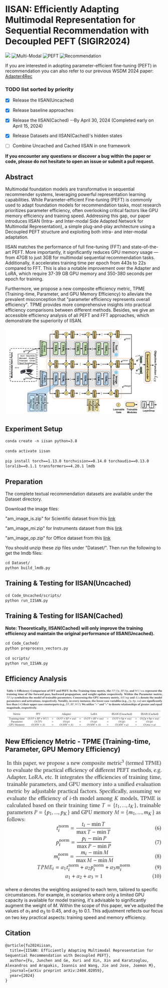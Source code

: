 # IISAN: Efficiently Adapting Multimodal Representation for Sequential Recommendation with Decoupled PEFT (SIGIR2024)
<a href="https://arxiv.org/abs/2404.02059" alt="arXiv"><img src="https://img.shields.io/badge/arXiv-2404.02059-FAA41F.svg?style=flat" /></a>
![Multi-Modal](https://img.shields.io/badge/Task-Multi--Modal-red) 
![PEFT](https://img.shields.io/badge/Task-PEFT-red) 
![Recommendation](https://img.shields.io/badge/Task-Recommendation-red) 

If you are interested in adopting parameter-efficient fine-tuning (PEFT) in recommendation you can also refer to our previous WSDM 2024 paper: 
[Adapter4Rec](https://github.com/westlake-repl/Adapter4Rec)

### TODO list sorted by priority
* [x] Release the IISAN(Uncached)
* [x] Release baseline approaches
* [x] Release the IISAN(Cached)
--By April 30, 2024 (Completed early on April 15, 2024)
* [x] Release Datasets and IISAN(Cached)'s hidden states
* [ ] Combine Uncached and Cached IISAN in one framework
      

**If you encounter any questions or discover a bug within the paper or code, please do not hesitate to open an issue or submit a pull request.**

## Abstract
Multimodal foundation models are transformative in sequential recommender systems, leveraging powerful representation learning capabilities. While Parameter-efficient Fine-tuning (PEFT) is commonly used to adapt foundation models for recommendation tasks, most research prioritizes parameter efficiency, often overlooking critical factors like GPU memory efficiency and training speed. Addressing this gap, our paper introduces  IISAN (Intra- and Inter-modal Side Adapted Network for Multimodal Representation), a simple plug-and-play architecture using a Decoupled PEFT structure and exploiting both intra- and inter-modal adaptation. 

IISAN matches the performance of full fine-tuning (FFT) and state-of-the-art PEFT. More importantly, it significantly reduces GPU memory usage — from 47GB to just 3GB for multimodal sequential recommendation tasks.  Additionally, it accelerates training time per epoch from 443s to 22s compared to FFT. This is also a notable improvement over the Adapter and LoRA, which require 37-39 GB GPU memory and 350-380 seconds per epoch for training. 

Furthermore, we propose a new composite efficiency metric, TPME (Training-time, Parameter, and GPU Memory Efficiency) to alleviate the prevalent misconception that "parameter efficiency represents overall efficiency". TPME provides more comprehensive insights into practical efficiency comparisons between different methods. Besides, we give an accessible efficiency analysis of all PEFT and FFT approaches, which demonstrate the superiority of IISAN.

![](figs/Framework.png) 

## Experiment Setup
```
conda create -n iisan python=3.8

conda activate iisan

pip install torch==1.13.0 torchvision==0.14.0 torchaudio==0.13.0 loralib==0.1.1 transformers==4.20.1 lmdb
```
## Preparation
The complete textual recommendation datasets are available under the Dataset directory. 

Download the image files:

"am_image_is.zip" for Scientific dataset from this [link](https://drive.google.com/file/d/1vXLls-2DvvkMfgiCv3nB8C29nu0NDdt3/view?usp=sharing)

"am_image_mi.zip" for Instruments dataset from this [link](https://drive.google.com/file/d/1icKbl3ltN28WDESSKOdhOA0pNWIiNxe0/view?usp=sharing)

"am_image_op.zip" for Office dataset from this [link](https://drive.google.com/file/d/1zl-RbSNwUmQicCB3w1xY9RQWN8vGg5pC/view?usp=sharing)

You should unzip these zip files under "Dataset/". Then run the following to get the lmdb files:
```
cd Dataset/
python build_lmdb.py
```


## Training & Testing for IISAN(Uncached)
```
cd Code_Uncached/scripts/
python run_IISAN.py
```
## Training & Testing for IISAN(Cached) 
**Note: Theoretically, IISAN(Cached) will only improve the training efficiency and maintain the original performance of IISAN(Uncached).**
```
cd Code_Cached/
python preprocess_vectors.py

cd scripts/
python run_IISAN.py
```

## Efficiency Analysis
![](figs/efficiency-analysis.png) 

## New Efficiency Metric - TPME (Training-time, Parameter, GPU Memory Efficiency)
<p align="center" width="100%">
<img src="figs/efficiency-metric.png" width="500"/>
</p>

where $\alpha$ denotes the weighting assigned to each term, tailored to specific circumstances. For example, in scenarios where only a limited GPU capacity is available for model training, it's advisable to significantly augment the weight of $M$. Within the scope of this paper, we've adjusted the values of $\alpha_1$ and $\alpha_3$ to 0.45, and $\alpha_2$ to 0.1. This adjustment reflects our focus on two key practical aspects: training speed and memory efficiency.

## Citation
```
@article{fu2024iisan,
  title={IISAN: Efficiently Adapting Multimodal Representation for Sequential Recommendation with Decoupled PEFT},
  author={Fu, Junchen and Ge, Xuri and Xin, Xin and Karatzoglou, Alexandros and Arapakis, Ioannis and Wang, Jie and Jose, Joemon M},
  journal={arXiv preprint arXiv:2404.02059},
  year={2024}
}
```

